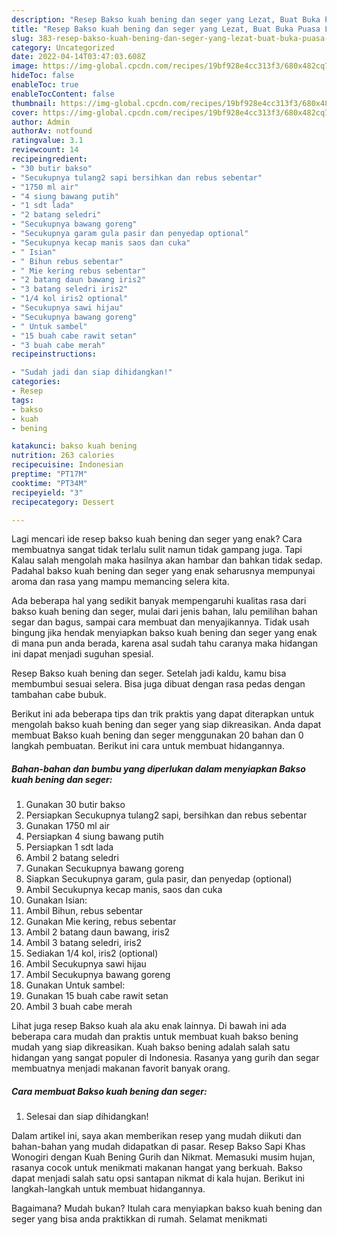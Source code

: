 ```yaml
---
description: "Resep Bakso kuah bening dan seger yang Lezat, Buat Buka Puasa Lezat"
title: "Resep Bakso kuah bening dan seger yang Lezat, Buat Buka Puasa Lezat"
slug: 383-resep-bakso-kuah-bening-dan-seger-yang-lezat-buat-buka-puasa-lezat
category: Uncategorized
date: 2022-04-14T03:47:03.608Z
image: https://img-global.cpcdn.com/recipes/19bf928e4cc313f3/680x482cq70/bakso-kuah-bening-dan-seger-foto-resep-utama.jpg
hideToc: false
enableToc: true
enableTocContent: false
thumbnail: https://img-global.cpcdn.com/recipes/19bf928e4cc313f3/680x482cq70/bakso-kuah-bening-dan-seger-foto-resep-utama.jpg
cover: https://img-global.cpcdn.com/recipes/19bf928e4cc313f3/680x482cq70/bakso-kuah-bening-dan-seger-foto-resep-utama.jpg
author: Admin
authorAv: notfound
ratingvalue: 3.1
reviewcount: 14
recipeingredient:
- "30 butir bakso"
- "Secukupnya tulang2 sapi bersihkan dan rebus sebentar"
- "1750 ml air"
- "4 siung bawang putih"
- "1 sdt lada"
- "2 batang seledri"
- "Secukupnya bawang goreng"
- "Secukupnya garam gula pasir dan penyedap optional"
- "Secukupnya kecap manis saos dan cuka"
- " Isian"
- " Bihun rebus sebentar"
- " Mie kering rebus sebentar"
- "2 batang daun bawang iris2"
- "3 batang seledri iris2"
- "1/4 kol iris2 optional"
- "Secukupnya sawi hijau"
- "Secukupnya bawang goreng"
- " Untuk sambel"
- "15 buah cabe rawit setan"
- "3 buah cabe merah"
recipeinstructions:

- "Sudah jadi dan siap dihidangkan!"
categories:
- Resep
tags:
- bakso
- kuah
- bening

katakunci: bakso kuah bening 
nutrition: 263 calories
recipecuisine: Indonesian
preptime: "PT17M"
cooktime: "PT34M"
recipeyield: "3"
recipecategory: Dessert

---
```



Lagi mencari ide resep bakso kuah bening dan seger yang enak? Cara membuatnya sangat tidak terlalu sulit namun tidak gampang juga. Tapi Kalau salah mengolah maka hasilnya akan hambar dan bahkan tidak sedap. Padahal bakso kuah bening dan seger yang enak seharusnya mempunyai aroma dan rasa yang mampu memancing selera kita.


Ada beberapa hal yang sedikit banyak mempengaruhi kualitas rasa dari bakso kuah bening dan seger, mulai dari jenis bahan, lalu pemilihan bahan segar dan bagus, sampai cara membuat dan menyajikannya. Tidak usah bingung jika hendak menyiapkan bakso kuah bening dan seger yang enak di mana pun anda berada, karena asal sudah tahu caranya maka hidangan ini dapat menjadi suguhan spesial.

Resep Bakso kuah bening dan seger. Setelah jadi kaldu, kamu bisa membumbui sesuai selera. Bisa juga dibuat dengan rasa pedas dengan tambahan cabe bubuk.


Berikut ini ada beberapa tips dan trik praktis yang dapat diterapkan untuk mengolah bakso kuah bening dan seger yang siap dikreasikan. Anda dapat membuat Bakso kuah bening dan seger menggunakan 20 bahan dan 0 langkah pembuatan. Berikut ini cara untuk membuat hidangannya.

<!--inarticleads1-->

##### Bahan-bahan dan bumbu yang diperlukan dalam menyiapkan Bakso kuah bening dan seger:

1. Gunakan 30 butir bakso
1. Persiapkan Secukupnya tulang2 sapi, bersihkan dan rebus sebentar
1. Gunakan 1750 ml air
1. Persiapkan 4 siung bawang putih
1. Persiapkan 1 sdt lada
1. Ambil 2 batang seledri
1. Gunakan Secukupnya bawang goreng
1. Siapkan Secukupnya garam, gula pasir, dan penyedap (optional)
1. Ambil Secukupnya kecap manis, saos dan cuka
1. Gunakan  Isian:
1. Ambil  Bihun, rebus sebentar
1. Gunakan  Mie kering, rebus sebentar
1. Ambil 2 batang daun bawang, iris2
1. Ambil 3 batang seledri, iris2
1. Sediakan 1/4 kol, iris2 (optional)
1. Ambil Secukupnya sawi hijau
1. Ambil Secukupnya bawang goreng
1. Gunakan  Untuk sambel:
1. Gunakan 15 buah cabe rawit setan
1. Ambil 3 buah cabe merah


Lihat juga resep Bakso kuah ala aku enak lainnya. Di bawah ini ada beberapa cara mudah dan praktis untuk membuat kuah bakso bening mudah yang siap dikreasikan. Kuah bakso bening adalah salah satu hidangan yang sangat populer di Indonesia. Rasanya yang gurih dan segar membuatnya menjadi makanan favorit banyak orang. 

<!--inarticleads2-->

##### Cara membuat Bakso kuah bening dan seger:


1. Selesai dan siap dihidangkan!

Dalam artikel ini, saya akan memberikan resep yang mudah diikuti dan bahan-bahan yang mudah didapatkan di pasar. Resep Bakso Sapi Khas Wonogiri dengan Kuah Bening Gurih dan Nikmat. Memasuki musim hujan, rasanya cocok untuk menikmati makanan hangat yang berkuah. Bakso dapat menjadi salah satu opsi santapan nikmat di kala hujan. Berikut ini langkah-langkah untuk membuat hidangannya. 

Bagaimana? Mudah bukan? Itulah cara menyiapkan bakso kuah bening dan seger yang bisa anda praktikkan di rumah. Selamat menikmati
